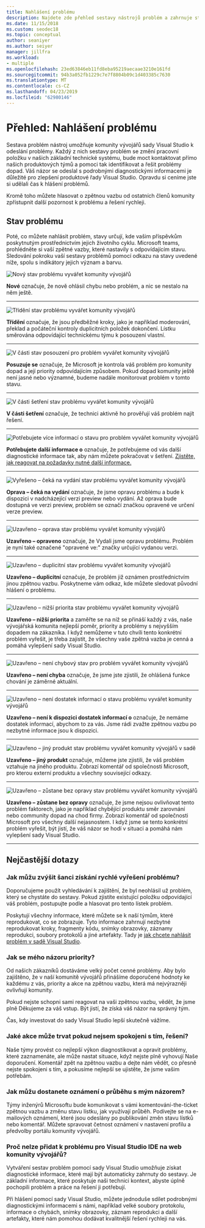 ```yaml
---
title: Nahlášení problému
description: Najdete zde přehled sestavy nástrojů problém a zahrnuje stavy problém a definice
ms.date: 11/15/2018
ms.custom: seodec18
ms.topic: conceptual
author: seaniyer
ms.author: seiyer
manager: jillfra
ms.workload:
- multiple
ms.openlocfilehash: 23ed63846eb11fd8eba95219aecaae3210e161fd
ms.sourcegitcommit: 94b3a052fb1229c7e7f8804b09c1d403385c7630
ms.translationtype: MT
ms.contentlocale: cs-CZ
ms.lasthandoff: 04/23/2019
ms.locfileid: "62980146"
---
```

# <a name="overview-report-a-problem"></a>Přehled: Nahlášení problému

Sestava problém nástroj umožňuje komunity vývojářů sady Visual Studio k odeslání problémy. Každý z nich sestavy problém se změní pracovní položku v našich základní technické systému, bude moct kontaktovat přímo našich produktových týmů a pomoci tak identifikovat a řešit problémy dopad. Váš názor se odeslal s podrobnými diagnostickými informacemi je důležité pro zlepšení produktové řady Visual Studio. Opravdu si ceníme jste si udělali čas k hlášení problémů.

Kromě toho můžete hlasovat o zpětnou vazbu od ostatních členů komunity zpřístupnit další pozornost k problému a řešení rychleji.

## <a name="problem-status"></a>Stav problému

Poté, co můžete nahlásit problém, stavy určují, kde vašim příspěvkům poskytnutým prostřednictvím jejich životního cyklu. Microsoft teams, prohlédněte si vaší zpětné vazby, které nastavily s odpovídajícím stavu.  Sledování pokroku vaší sestavy problémů pomocí odkazu na stavy uvedené níže, spolu s indikátory jejich význam a barvu.

![Nový stav problému vyvářet komunity vývojářů](../ide/media/ProblemStates/New.jpg)

**Nové** označuje, že nově ohlásil chybu nebo problém, a nic se nestalo na něm ještě.

- - -

![Třídění stav problému vyvářet komunity vývojářů](../ide/media/ProblemStates/Triaged.jpg)

**Třídění** označuje, že jsou předběžné kroky, jako je například moderování, překlad a počáteční kontroly duplicitních položek dokončení. Lístku směrována odpovídající technickému týmu k posouzení vlastní.

- - -

![V části stav posouzení pro problém vyvářet komunity vývojářů](../ide/media/ProblemStates/UnderConsideration.jpg)

**Posuzuje se** označuje, že Microsoft je kontrola váš problém pro komunity dopad a její priority odpovídajícím způsobem. Pokud dopad komunity ještě není jasné nebo významné, budeme nadále monitorovat problém v tomto stavu.

- - -

![V části šetření stav problému vyvářet komunity vývojářů](../ide/media/ProblemStates/UnderInvestigation.jpg)

**V části šetření** označuje, že technici aktivně ho prověřují váš problém najít řešení.

- - -

![Potřebujete více informací o stavu pro problém vyvářet komunity vývojářů](../ide/media/ProblemStates/NeedMoreInfo.jpg)

**Potřebujete další informace o** označuje, že potřebujeme od vás další diagnostické informace tak, aby nám můžete pokračovat v šetření.  [Zjistěte, jak reagovat na požadavky nutné další informace.](./how-to-report-a-problem-with-visual-studio.md#when-further-information-is-needed-need-more-info)

- - -

![Vyřešeno – čeká na vydání stav problému vyvářet komunity vývojářů](../ide/media/ProblemStates/FixedPendingRelease.jpg)

**Oprava – čeká na vydání** označuje, že jsme opravu problému a bude k dispozici v nadcházející verzi preview nebo vydání.  Až oprava bude dostupná ve verzi preview, problém se označí značkou opravené ve určení verze preview.

- - -

![Uzavřeno – oprava stav problému vyvářet komunity vývojářů](../ide/media/ProblemStates/ClosedFixed.jpg)

**Uzavřeno – opraveno** označuje, že Vydali jsme opravu problému. Problém je nyní také označené "opravené ve:" značky určující vydanou verzi.

- - -

![Uzavřeno – duplicitní stav problému vyvářet komunity vývojářů](../ide/media/ProblemStates/ClosedDuplicate.jpg)

**Uzavřeno – duplicitní** označuje, že problém již oznámen prostřednictvím jinou zpětnou vazbu. Poskytneme vám odkaz, kde můžete sledovat původní hlášení o problému.

- - -

![Uzavřeno – nižší priorita stav problému vyvářet komunity vývojářů](../ide/media/ProblemStates/ClosedLowerPriority.jpg)

**Uzavřeno – nižší priorita** a zaměřte se na níž se přináší každý z vás, naše vývojářská komunita nejlepší poměr, priority a problémy s nejvyšším dopadem na zákazníka. I když nemůžeme v tuto chvíli tento konkrétní problém vyřešit, je třeba zajistit, že všechny vaše zpětná vazba je cenná a pomáhá vylepšení sady Visual Studio.

- - -

![Uzavřeno – není chybový stav pro problém vyvářet komunity vývojářů](../ide/media/ProblemStates/ClosedNotaBug.jpg)

**Uzavřeno – není chyba** označuje, že jsme jste zjistili, že ohlášená funkce chování je záměrné aktuální.

- - -

![Uzavřeno – není dostatek informací o stavu problému vyvářet komunity vývojářů](../ide/media/ProblemStates/ClosedNotEnoughInfo.jpg)

**Uzavřeno – není k dispozici dostatek informací o** označuje, že nemáme dostatek informací, abychom to za vás. Jsme rádi zvažte zpětnou vazbu po nezbytné informace jsou k dispozici.

- - -

![Uzavřeno – jiný produkt stav problému vyvářet komunity vývojářů v sadě](../ide/media/ProblemStates/ClosedOtherProduct.jpg)

**Uzavřeno – jiný produkt** označuje, můžeme jste zjistili, že váš problém vztahuje na jiného produktu. Zobrazí komentář od společnosti Microsoft, pro kterou externí produktu a všechny související odkazy.

- - -

![Uzavřeno – zůstane bez opravy stav problému vyvářet komunity vývojářů](../ide/media/ProblemStates/ClosedWontFix.jpg)

**Uzavřeno – zůstane bez opravy** označuje, že jsme nejsou ovlivňovat tento problém faktorech, jako je například chybějící produktu směr zarovnání nebo community dopad na chod firmy. Zobrazí komentář od společnosti Microsoft pro všechny další nejasnostem.  I když jsme se tento konkrétní problém vyřešit, být jistí, že váš názor se hodí v situaci a pomáhá nám vylepšení sady Visual Studio.

- - -

## <a name="faq"></a>Nejčastější dotazy

### <a name="how-can-i-increase-the-chance-of-my-problem-getting-resolved-quickly"></a>Jak můžu zvýšit šanci získání rychlé vyřešení problému?

Doporučujeme použít vyhledávání k zajištění, že byl neohlásil už problém, který se chystáte do sestavy. Pokud zjistíte existující položku odpovídající váš problém, postupujte podle a hlasovat pro tento lístek problém.

 Poskytují všechny informace, které můžete se k naší týmům, které reprodukovat, co se zobrazuje.  Tyto informace zahrnují nezbytné reprodukovat kroky, fragmenty kódu, snímky obrazovky, záznamy reprodukci, soubory protokolů a jiné artefakty.  Tady je [jak chcete nahlásit problém v sadě Visual Studio](./how-to-report-a-problem-with-visual-studio.md).

### <a name="how-is-my-feedback-prioritized"></a>Jak se mého názoru priority?

Od našich zákazníků dostáváme velký počet cenné problémy. Aby bylo zajištěno, že v naší komunitě vývojářů přinášíme doporučené hodnoty ke každému z vás, priority a akce na zpětnou vazbu, která má nejvýrazněji ovlivňují komunity.

Pokud nejste schopni sami reagovat na vaši zpětnou vazbu, vědět, že jsme plně Děkujeme za váš vstup. Být jistí, že získá váš názor na správný tým.

Čas, kdy investovat do sady Visual Studio lepší skutečně vážíme.

### <a name="what-actions-can-i-take-if-im-not-satisfied-with-the-resolution"></a>Jaké akce může trvat pokud nejsem spokojeni s tím, řešení?

Naše týmy provést co nejlepší výkon diagnostikovat a opravit problémy, které zaznamenáte, ale může nastat situace, když nejste plně vyhovují Naše doporučení. Komentář zpět na zpětnou vazbu a dejte nám vědět, co přesně nejste spokojeni s tím, a pokusíme nejlepší se ujistěte, že jsme vašim potřebám.

### <a name="how-will-i-get-notified-of-progress-on-my-feedback"></a>Jak můžu dostanete oznámení o průběhu s mým názorem?

Týmy inženýrů Microsoftu bude komunikovat s vámi komentování-the-ticket zpětnou vazbu a změnu stavu lístku, jak využívají průběh. Podívejte se na e-mailových oznámení, které jsou odeslány po publikování změn stavu lístků nebo komentář.  Můžete spravovat četnost oznámení v nastavení profilu a předvolby portálu komunity vývojářů.

### <a name="why-cant-i-add-a-problem-for-visual-studio-ide-on-the-developer-community-website"></a>Proč nelze přidat k problému pro Visual Studio IDE na web komunity vývojářů?

Vytváření sestav problém pomocí sady Visual Studio umožňuje získat diagnostické informace, které mají být automaticky zahrnuty do sestavy. Je základní informace, které poskytuje naši technici kontext, abyste úplně pochopili problém a práce na řešení ji potřebují.

Při hlášení pomocí sady Visual Studio, můžete jednoduše sdílet podrobnými diagnostickými informacemi s námi, například velké soubory protokolu, informace o chybách, snímky obrazovky, záznam reprodukci a další artefakty, které nám pomohou dodávat kvalitnější řešení rychleji na vás.
